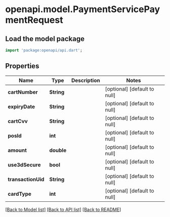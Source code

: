 # openapi.model.PaymentServicePaymentRequest

## Load the model package
```dart
import 'package:openapi/api.dart';
```

## Properties
Name | Type | Description | Notes
------------ | ------------- | ------------- | -------------
**cartNumber** | **String** |  | [optional] [default to null]
**expiryDate** | **String** |  | [optional] [default to null]
**cartCvv** | **String** |  | [optional] [default to null]
**posId** | **int** |  | [optional] [default to null]
**amount** | **double** |  | [optional] [default to null]
**use3dSecure** | **bool** |  | [optional] [default to null]
**transactionUid** | **String** |  | [optional] [default to null]
**cardType** | **int** |  | [optional] [default to null]

[[Back to Model list]](../README.md#documentation-for-models) [[Back to API list]](../README.md#documentation-for-api-endpoints) [[Back to README]](../README.md)


